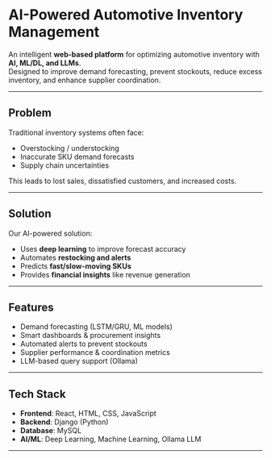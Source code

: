 # AI-Powered Automotive Inventory Management

An intelligent **web-based platform** for optimizing automotive inventory with **AI, ML/DL, and LLMs**.  
Designed to improve demand forecasting, prevent stockouts, reduce excess inventory, and enhance supplier coordination.

---

## Problem
Traditional inventory systems often face:
- Overstocking / understocking  
- Inaccurate SKU demand forecasts  
- Supply chain uncertainties  

This leads to lost sales, dissatisfied customers, and increased costs.

---

## Solution
Our AI-powered solution:
- Uses **deep learning** to improve forecast accuracy  
- Automates **restocking and alerts**  
- Predicts **fast/slow-moving SKUs**  
- Provides **financial insights** like revenue generation  

---

## Features
- Demand forecasting (LSTM/GRU, ML models)  
- Smart dashboards & procurement insights  
- Automated alerts to prevent stockouts  
- Supplier performance & coordination metrics  
- LLM-based query support (Ollama)  

---

## Tech Stack
- **Frontend**: React, HTML, CSS, JavaScript  
- **Backend**: Django (Python)  
- **Database**: MySQL  
- **AI/ML**: Deep Learning, Machine Learning, Ollama LLM  

---
